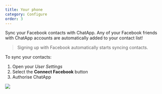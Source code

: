 ```yaml
---
title: Your phone
category: Configure
order: 3
---
```


Sync your Facebook contacts with ChatApp. Any of your Facebook friends with ChatApp accounts are automatically added to your contact list!

> Signing up with Facebook automatically starts syncing contacts.

To sync your contacts:

1. Open your *User Settings*
2. Select the **Connect Facebook** button
3. Authorise ChatApp

![](//placehold.it/800x600)